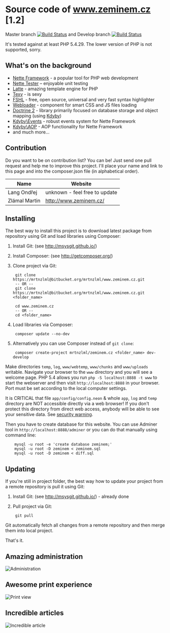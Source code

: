 Source code of www.zeminem.cz [1.2]
====================================

Master branch [![Build Status](https://travis-ci.org/mrtnzlml/www.zeminem.cz.svg?branch=master)](https://travis-ci.org/mrtnzlml/www.zeminem.cz) and Develop branch [![Build Status](https://travis-ci.org/mrtnzlml/www.zeminem.cz.svg?branch=develop)](https://travis-ci.org/mrtnzlml/www.zeminem.cz)

It's tested against at least PHP 5.4.29. The lower version of PHP is not supported, sorry.

What's on the background
------------------------
- [Nette Framework](http://nette.org/en/) - a popular tool for PHP web development
- [Nette Tester](http://tester.nette.org/en/) – enjoyable unit testing
- [Latte](http://latte.nette.org/en/) - amazing template engine for PHP
- [Texy](http://texy.info/en/) - is sexy
- [FSHL](http://fshl.kukulich.cz/) - free, open source, universal and very fast syntax highlighter
- [Webloader](https://github.com/janmarek/WebLoader) - component for smart CSS and JS files loading
- [Doctrine 2](http://www.doctrine-project.org/) - library primarily focused on database storage and object mapping (using [Kdyby](https://github.com/Kdyby/Doctrine))
- [Kdyby\Events](https://github.com/Kdyby/Events) - robust events system for Nette Framework
- [Kdyby\AOP](https://github.com/Kdyby/Aop) - AOP functionality for Nette Framework
- and much more...

Contribution
------------
Do you want to be on contribution list? You can be! Just send one pull request and help me to improve
this project. I'll place your name and link to this page and into the composer.json file (in alphabetical order).

Name          | Website
------------- | -------
Lang Ondřej   | unknown - feel free to update
Zlámal Martin | http://www.zeminem.cz/

Installing
----------
The best way to install this project is to download latest package
from repository using Git and load libraries using Composer:

1. Install Git: (see http://msysgit.github.io/)
2. Install Composer: (see http://getcomposer.org/)
3. Clone project via Git:

		git clone https://mrtnzlml@bitbucket.org/mrtnzlml/www.zeminem.cz.git
		-- OR --
		git clone https://mrtnzlml@bitbucket.org/mrtnzlml/www.zeminem.cz.git <folder_name>

		cd www.zeminem.cz
		-- OR --
		cd <folder_name>

4. Load libraries via Composer:

		composer update --no-dev

5. Alternatively you can use Composer instead of `git clone`:

		composer create-project mrtnzlml/zeminem.cz <folder_name> dev-develop

Make directories `temp`, `log`, `www/webtemp`, `www/chunks` and `www/uploads` writable.
Navigate your browser to the `www` directory and you will see a welcome page.
PHP 5.4 allows you run `php -S localhost:8888 -t www` to start the webserver and
then visit `http://localhost:8888` in your browser.
Port must be set according to the local computer settings.

It is CRITICAL that file `app/config/config.neon` & whole `app`, `log`
and `temp` directory are NOT accessible directly via a web browser! If you
don't protect this directory from direct web access, anybody will be able to see
your sensitive data. See [security warning](http://nette.org/security-warning).

Then you have to create database for this website. You can use Adminer tool in
`http://localhost:8888/adminer` or you can do that manually using command line:

		mysql -u root -e 'create database zeminem;'
        mysql -u root -D zeminem < zeminem.sql
        mysql -u root -D zeminem < diff.sql

Updating
--------
If you're still in project folder, the best way how to update
your project from a remote repository is pull it using Git:

1. Install Git: (see http://msysgit.github.io/) - already done
2. Pull project via Git:

		git pull

Git automatically fetch all changes from a remote repository and then merge them into local project.

That's it.

Amazing administration
-----------------------
![Administration](www/img/screens/admin.png)

Awesome print experience
------------------------
![Print view](www/img/screens/print.png)

Incredible articles
-------------------
![Incredible article](www/img/screens/article.png)